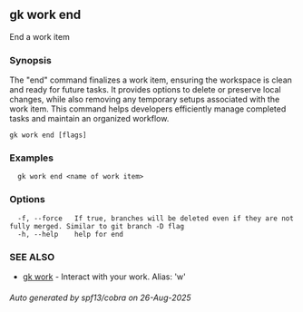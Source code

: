 ## gk work end

End a work item

### Synopsis


The "end" command finalizes a work item, ensuring the workspace is clean and ready for future tasks. 
It provides options to delete or preserve local changes, while also removing any temporary setups associated with the work item. 
This command helps developers efficiently manage completed tasks and maintain an organized workflow.


```
gk work end [flags]
```

### Examples

```
  gk work end <name of work item>
```

### Options

```
  -f, --force   If true, branches will be deleted even if they are not fully merged. Similar to git branch -D flag
  -h, --help    help for end
```

### SEE ALSO

* [gk work](gk_work.md)	 - Interact with your work. Alias: 'w'

###### Auto generated by spf13/cobra on 26-Aug-2025
